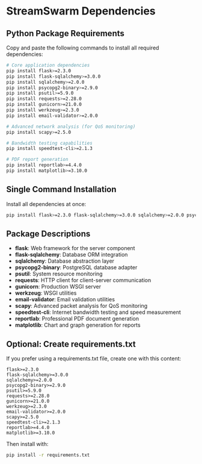 # StreamSwarm Dependencies

## Python Package Requirements

Copy and paste the following commands to install all required dependencies:

```bash
# Core application dependencies
pip install flask>=2.3.0
pip install flask-sqlalchemy>=3.0.0
pip install sqlalchemy>=2.0.0
pip install psycopg2-binary>=2.9.0
pip install psutil>=5.9.0
pip install requests>=2.28.0
pip install gunicorn>=21.0.0
pip install werkzeug>=2.3.0
pip install email-validator>=2.0.0

# Advanced network analysis (for QoS monitoring)
pip install scapy>=2.5.0

# Bandwidth testing capabilities
pip install speedtest-cli>=2.1.3

# PDF report generation
pip install reportlab>=4.4.0
pip install matplotlib>=3.10.0
```

## Single Command Installation

Install all dependencies at once:

```bash
pip install flask>=2.3.0 flask-sqlalchemy>=3.0.0 sqlalchemy>=2.0.0 psycopg2-binary>=2.9.0 psutil>=5.9.0 requests>=2.28.0 gunicorn>=21.0.0 werkzeug>=2.3.0 email-validator>=2.0.0 scapy>=2.5.0 speedtest-cli>=2.1.3 reportlab>=4.4.0 matplotlib>=3.10.0
```

## Package Descriptions

- **flask**: Web framework for the server component
- **flask-sqlalchemy**: Database ORM integration
- **sqlalchemy**: Database abstraction layer
- **psycopg2-binary**: PostgreSQL database adapter
- **psutil**: System resource monitoring
- **requests**: HTTP client for client-server communication
- **gunicorn**: Production WSGI server
- **werkzeug**: WSGI utilities
- **email-validator**: Email validation utilities
- **scapy**: Advanced packet analysis for QoS monitoring
- **speedtest-cli**: Internet bandwidth testing and speed measurement
- **reportlab**: Professional PDF document generation
- **matplotlib**: Chart and graph generation for reports

## Optional: Create requirements.txt

If you prefer using a requirements.txt file, create one with this content:

```
flask>=2.3.0
flask-sqlalchemy>=3.0.0
sqlalchemy>=2.0.0
psycopg2-binary>=2.9.0
psutil>=5.9.0
requests>=2.28.0
gunicorn>=21.0.0
werkzeug>=2.3.0
email-validator>=2.0.0
scapy>=2.5.0
speedtest-cli>=2.1.3
reportlab>=4.4.0
matplotlib>=3.10.0
```

Then install with:
```bash
pip install -r requirements.txt
```